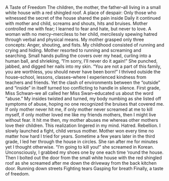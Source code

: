 A Taste of Freedom
	The children, the mother, the father–all living in a small white house with a red shingled roof. A place of despair: Only those who witnessed the secret of the house shared the pain inside Daily it continued with mother and child, screams and shouts, hits and bruises.
	Mother controlled me with fear; I learned to fear and hate, but never to love. A woman with no mercy–merciless to her child, mercilessly spewing hatred through verbal and physical means.
My mother grasped only three concepts: Anger, shouting, and fists. My childhood consisted of running and crying and hiding. Mother resorted to running and screaming and searching.
Small hands pulling the covers over my head, curling into a human ball, and shrieking, “I’m sorry, I’ll never do it again!” She punched, jabbed, and digged her nails into my skin.
“You are not a part of this family, you are worthless, you should never have been born!”
I thrived outside the house–school, lessons, classes–where I experienced kindness from teachers and friends. Yet the clash of environments between the “outside” and “inside” in itself turned too conflicting to handle in silence.
First grade, Miss Schwan–we all called her Miss Swan–educated us about the word “abuse.” My insides twisted and turned, my body numbing as she listed off symptoms of abuse, hoping no one recognized the bruises that covered me.
	If only mother never hit me, if only mother never screamed at me to kill myself, if only mother loved me like my friends mothers, then I might live without fear. It hit me then, my mother abuses me whereas other mothers love their children.
	This realization lingered in my mind.
Hatred. 
Rebellion. 
I slowly launched a fight, child versus mother. Mother won every time no matter how hard I tried for years.
	Sometime a few years later in the third grade, I led her through the house in circles. She ran after me for minutes yet I thought otherwise. “I’m going to kill you!” she screamed in Korean.
	Unconsciously, I grabbed my shoes one by one each time ‘round the house. Then I  bolted out the door from the small white house with the red shingled roof as she screamed after me down the driveway from the back kitchen door. 
Running down streets
Fighting tears
Gasping for breath
Finally, a taste of freedom.
